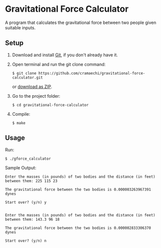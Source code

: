 # Gravitational Force Calculator
A program that calculates the gravitational force between two people given suitable inputs.

## Setup
1. Download and install [Git](https://git-scm.com/downloads), if you don't already have it.

2. Open terminal and run the git clone command:

   ```
   $ git clone https://github.com/cramaechi/gravitational-force-calculator.git
   ```
    or [download as ZIP](https://github.com/cramaechi/gravitational-force-calculator/archive/master.zip).

3. Go to the project folder:

   ```
   $ cd gravitational-force-calculator
   ```

4. Compile:

   ```
   $ make
   ```
   
## Usage
Run:

```
$ ./gforce_calculator
```

Sample Output:
```
Enter the masses (in pounds) of two bodies and the distance (in feet) between them: 225 115 23                                                                                                                                                
                                                                                                                                                                                                                                              
The gravitational force between the two bodies is 0.000003263967391 dynes                                                                                                                                                                     
                                                                                                                                                                                                                                              
Start over? (y/n) y                                                                                                                                                                                                                           
                                                                                                                                                                                                                                              
                                                                                                                                                                                                                                              
Enter the masses (in pounds) of two bodies and the distance (in feet) between them: 143.3 96 18                                                                                                                                               
                                                                                                                                                                                                                                              
The gravitational force between the two bodies is 0.000002833306370 dynes                                                                                                                                                                     
                                                                                                                                                                                                                                              
Start over? (y/n) n
```
